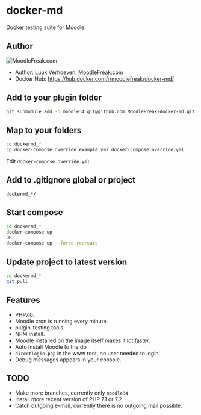 # docker-md

Docker testing suite for Moodle. 

## Author

![MoodleFreak.com](http://moodlefreak.com/logo_small.png)
* Author: Luuk Verhoeven, [MoodleFreak.com](http://moodlefreak.com)
* Docker Hub: https://hub.docker.com/r/moodlefreak/docker-md/

## Add to your plugin folder

```bash
git submodule add -b moodle34 git@github.com:MoodleFreak/docker-md.git dockermd_$(basename `pwd`)
```

## Map to your folders

```bash
cd dockermd_*
cp docker-compose.override.example.yml docker-compose.override.yml
```
Edit `docker-compose.override.yml`

## Add to .gitignore global or project

````git
dockermd_*/
````

## Start compose

```bash
cd dockermd_*
docker-compose up 
OR
docker-compose up --force-recreate
```

## Update project to latest version

```bash
cd dockermd_*
git pull
```

## Features
- PHP7.0.
- Moodle cron is running every minute. 
- plugin-testing tools.
- NPM install.
- Moodle installed on the image itself makes it lot faster.
- Auto install Moodle to the db
- `directlogin.php` in the www root, no user needed to login.
- Debug messages appears in your console.

## TODO 

- Make more branches, currently only `moodle34`
- Install more recent version of PHP 7.1 or 7.2
- Catch outgoing e-mail, currently there is no outgoing mail possible. 